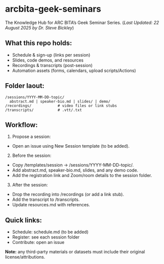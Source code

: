 # arcbita-geek-seminars
The Knowledge Hub for ARC BITA’s Geek Seminar Series. 
(_Last Updated: 22 August 2025 by Dr. Steve Bickley_)

## What this repo holds:
* Schedule & sign-up (links per session)
* Slides, code demos, and resources
* Recordings & transcripts (post-session)
* Automation assets (forms, calendars, upload scripts/Actions)

## Folder laout:
```
/sessions/YYYY-MM-DD-topic/
  abstract.md | speaker-bio.md | slides/ | demo/
/recordings/            # video files or link stubs
/transcripts/           # .vtt/.txt
```

## Workflow:
1. Propose a session:
  * Open an issue using New Session template (to be added).
2. Before the session:
  * Copy /templates/session → /sessions/YYYY-MM-DD-topic/.
  * Add abstract.md, speaker-bio.md, slides, and any demo code.
  * Add the registration link and Zoom/room details to the session folder.
3. After the session:
  * Drop the recording into /recordings (or add a link stub).
  * Add the transcript to /transcripts.
  * Update resources.md with references.

## Quick links:
* Schedule: schedule.md (to be added)
* Register: see each session folder
* Contribute: open an issue

**Note:** any third-party materials or datasets must include their original license/attributions.
